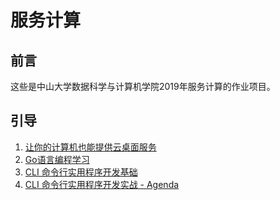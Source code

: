 # 服务计算

## 前言  
这些是中山大学数据科学与计算机学院2019年服务计算的作业项目。

## 引导  

1. [让你的计算机也能提供云桌面服务](./hw1/hw1)
2. [Go语言编程学习](./hw2/hw2)   
3. [CLI 命令行实用程序开发基础](./hw3/hw3)  
4. [CLI 命令行实用程序开发实战 - Agenda](./hw4/hw4)